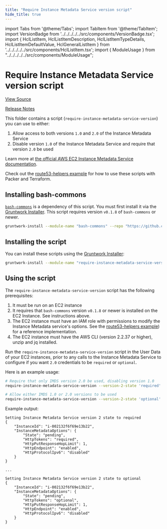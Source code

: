 ```yaml
---
title: "Require Instance Metadata Service version script"
hide_title: true
---
```


import Tabs from '@theme/Tabs';
import TabItem from '@theme/TabItem';
import VersionBadge from '../../../../../src/components/VersionBadge.tsx';
import { HclListItem, HclListItemDescription, HclListItemTypeDetails, HclListItemDefaultValue, HclGeneralListItem } from '../../../../../src/components/HclListItem.tsx';
import { ModuleUsage } from "../../../../../src/components/ModuleUsage";

<VersionBadge repoTitle="Module Server" version="0.15.3" lastModifiedVersion="0.13.6"/>

# Require Instance Metadata Service version script

<a href="https://github.com/tnn-tnn-tnn-tnn-tnn-gruntwork-io/terraform-aws-server/tree/v0.15.3/modules/require-instance-metadata-service-version" className="link-button" title="View the source code for this module in GitHub.">View Source</a>

<a href="https://github.com/tnn-tnn-tnn-tnn-tnn-gruntwork-io/terraform-aws-server/releases/tag/v0.13.6" className="link-button" title="Release notes for only versions which impacted this module.">Release Notes</a>

This folder contains a script (`require-instance-metadata-service-version`) you can use to either:

1.  Allow access to both versions `1.0` and `2.0` of the Instance Metadata Service
2.  Disable version `1.0` of the Instance Metadata Service and require that version `2.0` be used

Learn more at [the official AWS EC2 Instance Metadata Service documentation](https://docs.aws.amazon.com/AWSEC2/latest/UserGuide/ec2-instance-metadata.html).

Check out the [route53-helpers example](https://github.com/tnn-tnn-tnn-tnn-tnn-gruntwork-io/terraform-aws-server/tree/v0.15.3/examples/route53-helpers) for how to use these scripts with Packer and Terraform.

## Installing bash-commons

[`bash-commons`](https://github.com/tnn-tnn-tnn-tnn-tnn-gruntwork-io/bash-commons) is a dependency of this script. You must first install it via the [Gruntwork Installer](https://github.com/tnn-tnn-tnn-tnn-tnn-gruntwork-io/gruntwork-installer). This script requires version `v0.1.8` of `bash-commons` or newer.

```bash
gruntwork-install --module-name "bash-commons" --repo "https://github.com/tnn-tnn-tnn-tnn-tnn-gruntwork-io/bash-commons" --tag "0.1.8"
```

## Installing the script

You can install these scripts using the [Gruntwork Installer](https://github.com/tnn-tnn-tnn-tnn-tnn-gruntwork-io/gruntwork-installer):

```bash
gruntwork-install --module-name "require-instance-metadata-service-version" --repo "https://github.com/tnn-tnn-tnn-tnn-tnn-gruntwork-io/terraform-aws-server" --tag "0.13.3"
```

## Using the script

The `require-instance-metadata-service-version` script has the following prerequisites:

1.  It must be run on an EC2 instance
2.  It requires that `bash-commons` version `v0.1.8` or newer is installed on the EC2 Instance. See instructions above.
3.  The EC2 instance must have an IAM role with permissions to modify the Instance Metadata service's options. See the
    [route53-helpers example](https://github.com/tnn-tnn-tnn-tnn-tnn-gruntwork-io/terraform-aws-server/tree/v0.15.3/examples/route53-helpers)) for a reference implementation.
4.  The EC2 instance must have the AWS CLI (version 2.2.37 or higher), unzip and jq installed.

Run the `require-instance-metadata-service-version` script in the User Data of your EC2 instances, prior to any calls to the Instance Metadata Service to configure if you want `2.0` credentials to be `required` or `optional`.

Here is an example usage:

```bash
# Require that only IMDS version 2.0 be used, disabling version 1.0
require-instance-metadata-service-version --version-2-state 'required'

# Allow either IMDS 1.0 or 2.0 versions to be used
require-instance-metadata-service-version --version-2-state 'optional'
```

Example output:

```
Setting Instance Metadata Service version 2 state to required
{
    "InstanceId": "i-002132f6f69e13b22",
    "InstanceMetadataOptions": {
        "State": "pending",
        "HttpTokens": "required",
        "HttpPutResponseHopLimit": 1,
        "HttpEndpoint": "enabled",
        "HttpProtocolIpv6": "disabled"
    }
}

...

Setting Instance Metadata Service version 2 state to optional
{
    "InstanceId": "i-002132f6f69e13b22",
    "InstanceMetadataOptions": {
        "State": "pending",
        "HttpTokens": "optional",
        "HttpPutResponseHopLimit": 1,
        "HttpEndpoint": "enabled",
        "HttpProtocolIpv6": "disabled"
    }
}
```


<!-- ##DOCS-SOURCER-START
{
  "originalSources": [
    "https://github.com/tnn-tnn-tnn-tnn-tnn-gruntwork-io/terraform-aws-server/tree/v0.15.3/modules/require-instance-metadata-service-version/readme.md",
    "https://github.com/tnn-tnn-tnn-tnn-tnn-gruntwork-io/terraform-aws-server/tree/v0.15.3/modules/require-instance-metadata-service-version/variables.tf",
    "https://github.com/tnn-tnn-tnn-tnn-tnn-gruntwork-io/terraform-aws-server/tree/v0.15.3/modules/require-instance-metadata-service-version/outputs.tf"
  ],
  "sourcePlugin": "module-catalog-api",
  "hash": "f77b307a545bf15976c6a6672d704237"
}
##DOCS-SOURCER-END -->
